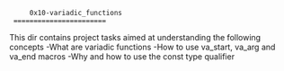          0x10-variadic_functions
	 =======================
This dir contains project tasks aimed at understanding the following concepts
-What are variadic functions
-How to use va_start, va_arg and va_end macros
-Why and how to use the const type qualifier
